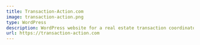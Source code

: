 ```yaml
---
title: Transaction-Action.com
image: transaction-action.png
type: WordPress
description: WordPress website for a real estate transaction coordinator business.
url: https://transaction-action.com
---
```

